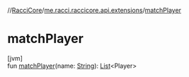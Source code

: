//[RacciCore](../../index.md)/[me.racci.raccicore.api.extensions](index.md)/[matchPlayer](match-player.md)

# matchPlayer

[jvm]\
fun [matchPlayer](match-player.md)(name: [String](https://kotlinlang.org/api/latest/jvm/stdlib/kotlin/-string/index.html)): [List](https://kotlinlang.org/api/latest/jvm/stdlib/kotlin.collections/-list/index.html)&lt;Player&gt;
